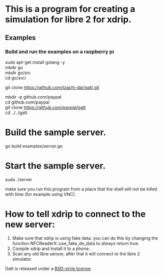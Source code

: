 # This is a program for creating a simulation for libre 2 for xdrip.
## Examples

### Build and run the examples on a raspberry pi


sudo apt-get install golang -y  
mkdir go  
mkdir go/src  
cd go/src/  

git clone https://github.com/tzachi-dar/gatt.git  

mkdir -p github.com/paypal  
cd github.com/paypal   
git clone https://github.com/paypal/gatt  
cd ../../gatt  


# Build the sample server.  
go build examples/server.go  
# Start the sample server.  
sudo ./server  

make sure you run this program from a place that the shell will not be 
killed with time (for example using VNC).

# How to tell xdrip to connect to the new server:
1) Make sure that xdrip is using fake data. you can do this by changing the function
  NFCReaderX::use_fake_de_data to always return true.
2) Compile xdrip and install it to a phone.
3) Scan any old libre sensor, after that it will connect to the libre 2 simulator.

 


Gatt is released under a [BSD-style license](./LICENSE.md).
